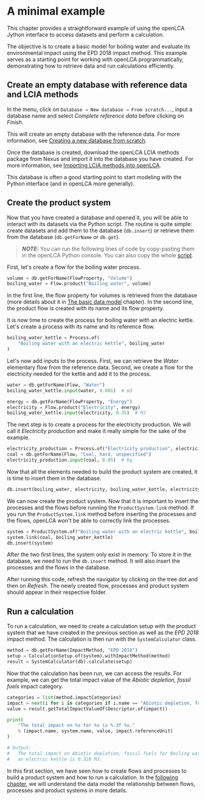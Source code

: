 # A minimal example

This chapter provides a straightforward example of using the openLCA Jython interface to access
datasets and perform a calculation.

The objective is to create a basic model for boiling water and evaluate its environmental impact
using the EPD 2018 impact method. This example serves as a starting point for working with openLCA
programmatically, demonstrating how to retrieve data and run calculations efficiently.

## Create an empty database with reference data and LCIA methods

In the menu, click on `Database → New database → From scratch...`, input a database name and select
_Complete reference data_ before clicking on _Finish_.

This will create an empty database with the reference data. For more information, see
[Creating a new database from scratch](https://greendelta.github.io/openLCA2-manual/databases/create_database.html#creating-a-new-database-from-scratch).

Once the database is created, download the openLCA LCIA methods package from Nexus and import it
into the database you have created. For more information, see
[Importing LCIA methods into openLCA](https://greendelta.github.io/openLCA2-manual/lcia_methods/importing_lcia_methods.html).

This database is often a good starting point to start modeling with the Python interface (and in
openLCA more generally).

## Create the product system

Now that you have created a database and opened it, you will be able to interact with its datasets
via the Python script. The routine is quite simple: create datasets and add them to the database
(`db.insert`) or retrieve them from the database (`db.getForName` or `db.get`).

> **_NOTE:_** You can run the following lines of code by copy-pasting them in the openLCA Python
> console. You can also copy the whole [script](minimal_example.py).

First, let's create a flow for the boiling water process.

```python
volume = db.getForName(FlowProperty, "Volume")
boiling_water = Flow.product("Boiling water", volume)
```

In the first line, the flow property for volumes is retrieved from the database (more details about
it in [The basic data model](../user_guide/data_model/basic_data_model.md) chapter). In the second
line, the product flow is created with its name and its flow property.

It is now time to create the process for boiling water with an electric kettle. Let's create a
process with its name and its reference flow.

```python
boiling_water_kettle = Process.of(
    "Boiling water with an electric kettle", boiling_water
)
```

Let's now add inputs to the process. First, we can retrieve the _Water_ elementary flow from the
reference data. Second, we create a flow for the electricity needed for the kettle and add it to the
process.

```python
water = db.getForName(Flow, "Water")
boiling_water_kettle.input(water, 0.001)  # m3

energy = db.getForName(FlowProperty, "Energy")
electricity = Flow.product("Electricity", energy)
boiling_water_kettle.input(electricity, 0.35)  # MJ
```

The next step is to create a process for the electricity production. We will call it _Electricity
production_ and make it really simple for the sake of the example.

```python
electricity_production = Process.of("Electricity production", electricity)
coal = db.getForName(Flow, "Coal, hard, unspecified")
electricity_production.input(coal, 0.05)  # kg
```

Now that all the elements needed to build the product system are created, it is time to insert them
in the database.

```python
db.insert(boiling_water, electricity, boiling_water_kettle, electricity_production)
```

We can now create the product system. Now that it is important to insert the processes and the flows
before running the `ProductSystem.link` method. If you run the `ProductSystem.link` method before
inserting the processes and the flows, openLCA won't be able to correctly link the processes.

```python
system = ProductSystem.of("Boiling water with an electric kettle", boiling_water_kettle)
system.link(coal, boiling_water_kettle)
db.insert(system)
```

After the two first lines, the system only exist in memory. To store it in the database, we need to
run the `db.insert` method. It will also insert the processes and the flows in the database.

After running this code, refresh the navigator by clicking on the tree dot and then on _Refresh_.
The newly created flow, processes and product system should appear in their respective folder.

## Run a calculation

To run a calculation, we need to create a calculation setup with the product system that we have
created in the previous section as well as the _EPD 2018_ impact method. The calculation is then run
with the `SystemCalculator` class.

```python
method = db.getForName(ImpactMethod, "EPD 2018")
setup = CalculationSetup.of(system).withImpactMethod(method)
result = SystemCalculator(db).calculate(setup)
```

Now that the calculation has been run, we can access the results. For example, we can get the total
impact value of the _Abiotic depletion, fossil fuels_ impact category.

```python
categories = list(method.impactCategories)
impact = next(i for i in categories if i.name == "Abiotic depletion, fossil fuels")
value = result.getTotalImpactValueOf(Descriptor.of(impact))

print(
    "The total impact on %s for %s is %.3f %s."
    % (impact.name, system.name, value, impact.referenceUnit)
)

# Output:
#   The total impact on Abiotic depletion, fossil fuels for Boiling water with
#   an electric kettle is 0.318 MJ.
```

In this first section, we have seen how to create flows and processes to build a product system and
how to run a calculation. In the [following chapter](../user_guide/data_model), we will understand
the data model the relationship between flows, processes and product systems in more details.
